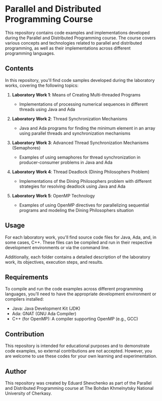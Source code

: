 # Parallel and Distributed Programming Course

This repository contains code examples and implementations developed during the Parallel and Distributed Programming course. The course covers various concepts and technologies related to parallel and distributed programming, as well as their implementations across different programming languages.

## Contents

In this repository, you'll find code samples developed during the laboratory works, covering the following topics:

1. **Laboratory Work 1**: Means of Creating Multi-threaded Programs
   - Implementations of processing numerical sequences in different threads using Java and Ada

2. **Laboratory Work 2**: Thread Synchronization Mechanisms
   - Java and Ada programs for finding the minimum element in an array using parallel threads and synchronization mechanisms

3. **Laboratory Work 3**: Advanced Thread Synchronization Mechanisms (Semaphores)
   - Examples of using semaphores for thread synchronization in producer-consumer problems in Java and Ada

4. **Laboratory Work 4**: Thread Deadlock (Dining Philosophers Problem)
   - Implementations of the Dining Philosophers problem with different strategies for resolving deadlock using Java and Ada

5. **Laboratory Work 5**: OpenMP Technology
   - Examples of using OpenMP directives for parallelizing sequential programs and modeling the Dining Philosophers situation

## Usage

For each laboratory work, you'll find source code files for Java, Ada, and, in some cases, C++. These files can be compiled and run in their respective development environments or via the command line.

Additionally, each folder contains a detailed description of the laboratory work, its objectives, execution steps, and results.

## Requirements

To compile and run the code examples across different programming languages, you'll need to have the appropriate development environment or compilers installed:

- Java: Java Development Kit (JDK)
- Ada: GNAT (GNU Ada Compiler)
- C++ (for OpenMP): A compiler supporting OpenMP (e.g., GCC)

## Contribution

This repository is intended for educational purposes and to demonstrate code examples, so external contributions are not accepted. However, you are welcome to use these codes for your own learning and experimentation.

## Author

This repository was created by Eduard Shevchenko as part of the Parallel and Distributed Programming course at The Bohdan Khmelnytsky National University of Cherkasy.
